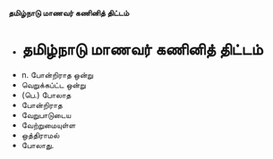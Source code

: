 **தமிழ்நாடு மாணவர் கணினித் திட்டம்**
- # தமிழ்நாடு மாணவர் கணினித் திட்டம்
- n. போன்றிராத ஒன்று
- வெறுக்கப்ட்ட ஒன்று
- (பெ.) போலாத
- போன்றிராத
- வேறுபாடுடைய
- வேற்றுமையுள்ள
- ஒத்திராமல்
- போலாது.

